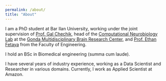 ```yaml
---
permalink: /about/
title: "About"
---
```


I am a PhD student at Bar Ilan University, working under the joint supervision of <a href="https://chechiklab.biu.ac.il/~gal/"> Prof. Gal Chechik</a>, head of the <a href="http://chechiklab.biu.ac.il/"> Computational Neurobiology Lab</a> at the <a href="http://www.gondabrain.biu.ac.il/">Gonda Multidisciplinary Brain Research Center</a>, and <a href="http://www.eng.biu.ac.il/fetayae/"> Prof. Ethan Fetaya</a> from the Faculty of Engineering. 

I hold an BSc in Biomedical engineering (summa cum laude).

I have several years of industry experience, working as a Data Scientist and Researcher in various domains. Currently, I work as Applied Scientist at Amazon.